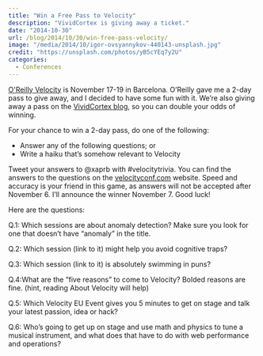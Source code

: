```yaml
---
title: "Win a Free Pass to Velocity"
description: "VividCortex is giving away a ticket."
date: "2014-10-30"
url: /blog/2014/10/30/win-free-pass-velocity/
image: "/media/2014/10/igor-ovsyannykov-440143-unsplash.jpg"
credit: "https://unsplash.com/photos/yB5cYEq7y2U"
categories:
  - Conferences
---
```


[O'Reilly Velocity](http://velocityconf.com) is November 17-19 in Barcelona. O’Reilly gave me a 2-day pass to give away, and I decided to have some fun with it. We’re also giving away a pass on the [VividCortex blog](https://vividcortex.com/blog/2014/10/30/win-a-free-pass-to-velocity-barcelona/), so you can double your odds of winning.

For your chance to win a 2-day pass, do one of the following:

* Answer any of the following questions; or
* Write a haiku that’s somehow relevant to Velocity

Tweet your answers to @xaprb with #velocitytrivia. You can find the answers to the questions on the [velocityconf.com](http://velocityconf.com) website. Speed and accuracy is your friend in this game, as answers will not be accepted after November 6. I’ll announce the winner November 7. Good luck!
 
Here are the questions:

Q.1: Which sessions are about anomaly detection? Make sure you look for one that doesn’t have “anomaly” in the title.

Q.2: Which session (link to it) might help you avoid cognitive traps?
 
Q.3: Which session (link to it) is absolutely swimming in puns?
 
Q.4:What are the “five reasons” to come to Velocity? Bolded reasons are fine. (hint, reading About Velocity will help)
 
Q.5: Which Velocity EU Event gives you 5 minutes to get on stage and talk your latest passion, idea or hack?
 
Q.6: Who’s going to get up on stage and use math and physics to tune a musical instrument, and what does that have to do with web performance and operations?


